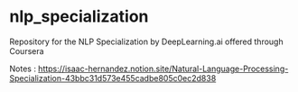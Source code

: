 # nlp_specialization
Repository for the NLP Specialization by DeepLearning.ai offered through Coursera

Notes : https://isaac-hernandez.notion.site/Natural-Language-Processing-Specialization-43bbc31d573e455cadbe805c0ec2d838
